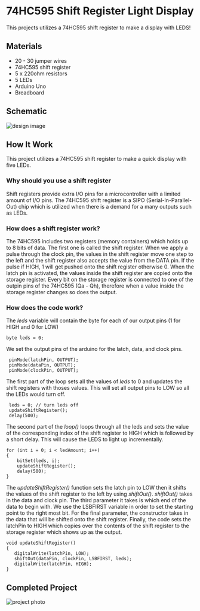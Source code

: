 # 74HC595 Shift Register Light Display

This projects utilizes a 74HC595 shift register to make a display with LEDS!

## Materials
- 20 - 30 jumper wires
- 74HC595 shift register
- 5 x 220ohm resistors
- 5 LEDs
- Arduino Uno
- Breadboard

## Schematic

![design image](https://github.com/angelina-tsuboi/Shift_Register_Light_Display/blob/master/images/design.png)


## How It Work

This project utilizes a 74HC595 shift register to make a quick display with five LEDs.

### Why should you use a shift register
Shift registers provide extra I/O pins for a microcontroller with a limited amount of I/O pins. The 74HC595 shift register is a SIPO (Serial-In-Parallel-Out) chip which is utilized when there is a demand for a many outputs such as LEDs. 

### How does a shift register work?

The 74HC595 includes two registers (memory containers) which holds up to 8 bits of data. The first one is called the shift register. When we apply a pulse through the clock pin, the values in the shift register move one step to the left and the shift register also accepts the value from the DATA pin. If the pulse if HIGH, 1 will get pushed onto the shift register otherwise 0. When the latch pin is activated, the values inside the shift register are copied onto the storage register. Every bit on the storage register is connected to one of the outpin pins of the 74HC595 (Qa - Qh), therefore when a value inside the storage register changes so does the output.


### How does the code work?

The *leds* variable will contain the byte for each of our output pins (1 for HIGH and 0 for LOW)

```
byte leds = 0;
```

We set the output pins of the arduino for the latch, data, and clock pins.

```
 pinMode(latchPin, OUTPUT);
 pinMode(dataPin, OUTPUT);  
 pinMode(clockPin, OUTPUT);
```

The first part of the loop sets all the values of *leds* to 0 and updates the shift registers with thoses values. This will set all output pins to LOW so all the LEDs would turn off.
```
 leds = 0; // turn leds off
 updateShiftRegister();
 delay(500);
```

The second part of the *loop()* loops through all the leds and sets the value of the corresponding index of the shift register to HIGH which is followed by a short delay. This will cause the LEDS to light up incrementally.
```
for (int i = 0; i < ledAmount; i++)
{
    bitSet(leds, i);
    updateShiftRegister();
    delay(500);
}
```

The *updateShiftRegister()* function sets the latch pin to LOW then it shifts the values of the shift register to the left by using *shiftOut()*. *shiftOut()* takes in the data and clock pin. The third parameter it takes is which end of the data to begin with. We use the LSBFIRST variable in order to set the starting point to the right most bit. For the final parameter, the constructor takes in the data that will be shifted onto the shift register. Finally, the code sets the latchPin to HIGH which copies over the contents of the shift register to the storage register which shows up as the output.

```
void updateShiftRegister()
{
   digitalWrite(latchPin, LOW);
   shiftOut(dataPin, clockPin, LSBFIRST, leds);
   digitalWrite(latchPin, HIGH);
}
```


## Completed Project

![project photo](https://github.com/angelina-tsuboi/Shift_Register_Light_Display/blob/master/images/final.jpg)


